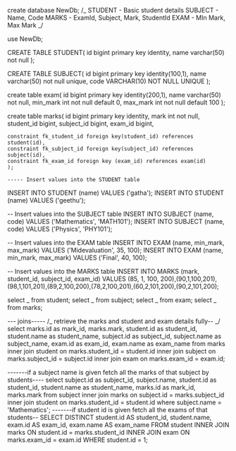 create database NewDb;
/_ STUDENT - Basic student details
SUBJECT - Name, Code
MARKS - ExamId, Subject, Mark, StudentId
EXAM - MIn Mark, Max Mark _/

use NewDb;

CREATE TABLE STUDENT(
id bigint primary key identity,
name varchar(50) not null
);

CREATE TABLE SUBJECT(
id bigint primary key identity(100,1),
name varchar(50) not null unique,
code VARCHAR(10) NOT NULL UNIQUE
);

create table exam(
id bigint primary key identity(200,1),
name varchar(50) not null,
min_mark int not null default 0,
max_mark int not null default 100
);

create table marks(
id bigint primary key identity,
mark int not null,
student_id bigint,
subject_id bigint,
exam_id bigint,

    constraint fk_student_id foreign key(student_id) references student(id),
    constraint fk_subject_id foreign key(subject_id) references subject(id),
    constraint fk_exam_id foreign key (exam_id) references exam(id)
    );

    ----- Insert values into the STUDENT table

INSERT INTO STUDENT (name) VALUES ('gatha');
INSERT INTO STUDENT (name) VALUES ('geethu');

-- Insert values into the SUBJECT table
INSERT INTO SUBJECT (name, code) VALUES ('Mathematics', 'MATH101');
INSERT INTO SUBJECT (name, code) VALUES ('Physics', 'PHY101');

-- Insert values into the EXAM table
INSERT INTO EXAM (name, min_mark, max_mark) VALUES ('Midevaluation', 35, 100);
INSERT INTO EXAM (name, min_mark, max_mark) VALUES ('Final', 40, 100);

-- Insert values into the MARKS table
INSERT INTO MARKS (mark, student_id, subject_id, exam_id)
VALUES (85, 1, 100, 200),(90,1,100,201),(98,1,101,201),(89,2,100,200),(78,2,100,201),(60,2,101,200),(90,2,101,200);

select _ from student;
select _ from subject;
select _ from exam;
select _ from marks;

--- joins-----
/_ retrieve the marks and student and exam details fully-- _/
select marks.id as mark_id,
marks.mark,
student.id as student_id,
student.name as student_name,
subject.id as subject_id,
subject.name as subject_name,
exam.id as exam_id,
exam.name as exam_name
from marks inner join student on marks.student_id = student.id inner join subject on marks.subject_id = subject.id inner join exam on marks.exam_id = exam.id;

-------if a subject name is given fetch all the marks of that subject by students----
select subject.id as subject_id,
subject.name,
student.id as student_id,
student.name as student_name,
marks.id as mark_id,
marks.mark from subject
inner join marks on subject.id = marks.subject_id inner join student on marks.student_id = student.id where subject.name = 'Mathematics';
-------if student id is given fetch all the exams of that students--
SELECT DISTINCT
student.id AS student_id,
student.name,
exam.id AS exam_id,
exam.name AS exam_name
FROM student
INNER JOIN marks ON student.id = marks.student_id
INNER JOIN exam ON marks.exam_id = exam.id
WHERE student.id = 1;
